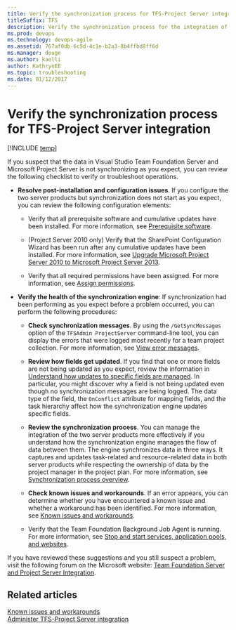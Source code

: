 ```yaml
---
title: Verify the synchronization process for TFS-Project Server integration
titleSuffix: TFS 
description: Verify the synchronization process for the integration of Team Foundation Server & Project Server  
ms.prod: devops
ms.technology: devops-agile
ms.assetid: 767af0db-6c5d-4c1e-b2a3-8b4ffbd8ff6d
ms.manager: douge
ms.author: kaelli
author: KathrynEE
ms.topic: troubleshooting
ms.date: 01/12/2017
---
```



# Verify the synchronization process for TFS-Project Server integration
[!INCLUDE [temp](../_shared/tfs-ps-sync-header.md)]

<a name="top"></a> If you suspect that the data in Visual Studio Team Foundation Server and Microsoft Project Server is not synchronizing as you expect, you can review the following checklist to verify or troubleshoot operations.  
  
-   **Resolve post-installation and configuration issues**. If you configure the two server products but synchronization does not start as you expect, you can review the following configuration elements:  
  
    -   Verify that all prerequisite software and cumulative updates have been installed. For more information, see [Prerequisite software](system-and-setup-requirements.md#prereq).  
  
    -   (Project Server 2010 only) Verify that the SharePoint Configuration Wizard has been run after any cumulative updates have been installed. For more information, see [Upgrade Microsoft Project Server 2010  to Microsoft Project Server 2013](upgrade-ps-2010-to-ps-2013.md).  
  
    -   Verify that all required permissions have been assigned. For more information, see [Assign permissions](assign-permissions-support-tfs-project-server-integration.md).  
  
-   **Verify the health of the synchronization engine**: If synchronization had been performing as you expect before a problem occurred, you can perform the following procedures:  
  
    -   **Check synchronization messages**. By using the `/GetSyncMessages` option of the `TFSAdmin ProjectServer` command-line tool, you can display the errors that were logged most recently for a team project collection. For more information, see [View error messages](view-synch-error-messages.md).  
  
    -   **Review how fields get updated**. If you find that one or more fields are not being updated as you expect, review the information in [Understand how updates to specific fields are managed](understand-how-updates-to-specific-fields-managed.md). In particular, you might discover why a field is not being updated even though no synchronization messages are being logged. The data type of the field, the `OnConflict` attribute for mapping fields, and the task hierarchy affect how the synchronization engine updates specific fields.  
  
    -   **Review the synchronization process**. You can manage the integration of the two server products more effectively if you understand how the synchronization engine manages the flow of data between them. The engine synchronizes data in three ways. It captures and updates task-related and resource-related data in both server products while respecting the ownership of data by the project manager in the project plan. For more information, see [Synchronization process overview](synchronization-process-overview.md).  
  
    -   **Check known issues and workarounds**. If an error appears, you can  determine whether you have encountered a known issue and whether a workaround has been identified. For more information, see [Known issues and workarounds](known-issues-and-workarounds.md).  
    -   Verify that the Team Foundation Background Job Agent is running. For more information, see [Stop and start services, application pools, and websites](/tfs/server/admin/stop-start-stuff).  
  
 If you have reviewed these suggestions and you still suspect a problem, visit the following forum on the Microsoft website: [Team Foundation Server and Project Server Integration](http://go.microsoft.com/fwlink/?LinkId=207282).  
  
## Related articles  
 [Known issues and workarounds](known-issues-and-workarounds.md)   
 [Administer TFS-Project Server integration](administrate-integration-tfs-project-server.md)
